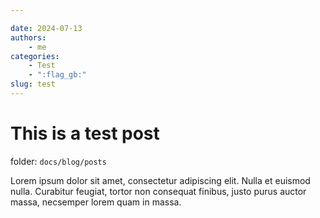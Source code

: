 ```yaml
---

date: 2024-07-13
authors:
    - me
categories:
    - Test
    - ":flag_gb:"
slug: test
---
```


# **This is a test post**

folder: `docs/blog/posts`

Lorem ipsum dolor sit amet, consectetur adipiscing elit. Nulla et euismod nulla. Curabitur feugiat, tortor non consequat finibus, justo purus auctor massa, necsemper lorem quam in massa.

<!-- more -->
